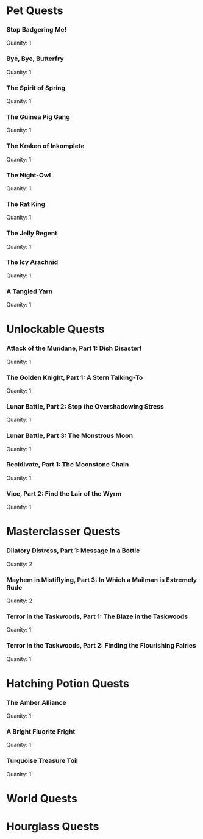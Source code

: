 # Pet Quests
### Stop Badgering Me!

Quanity: 1

### Bye, Bye, Butterfry

Quanity: 1

### The Spirit of Spring

Quanity: 1

### The Guinea Pig Gang

Quanity: 1

### The Kraken of Inkomplete

Quanity: 1

### The Night-Owl

Quanity: 1

### The Rat King

Quanity: 1

### The Jelly Regent

Quanity: 1

### The Icy Arachnid

Quanity: 1

### A Tangled Yarn

Quanity: 1

# Unlockable Quests
### Attack of the Mundane, Part 1: Dish Disaster!

Quanity: 1

### The Golden Knight, Part 1: A Stern Talking-To

Quanity: 1

### Lunar Battle, Part 2: Stop the Overshadowing Stress

Quanity: 1

### Lunar Battle, Part 3: The Monstrous Moon

Quanity: 1

### Recidivate, Part 1: The Moonstone Chain

Quanity: 1

### Vice, Part 2: Find the Lair of the Wyrm

Quanity: 1

# Masterclasser Quests
### Dilatory Distress, Part 1: Message in a Bottle

Quanity: 2

### Mayhem in Mistiflying, Part 3: In Which a Mailman is Extremely Rude

Quanity: 2

### Terror in the Taskwoods, Part 1: The Blaze in the Taskwoods

Quanity: 1

### Terror in the Taskwoods, Part 2: Finding the Flourishing Fairies

Quanity: 1

# Hatching Potion Quests
### The Amber Alliance

Quanity: 1

### A Bright Fluorite Fright

Quanity: 1

### Turquoise Treasure Toil

Quanity: 1

# World Quests
# Hourglass Quests
